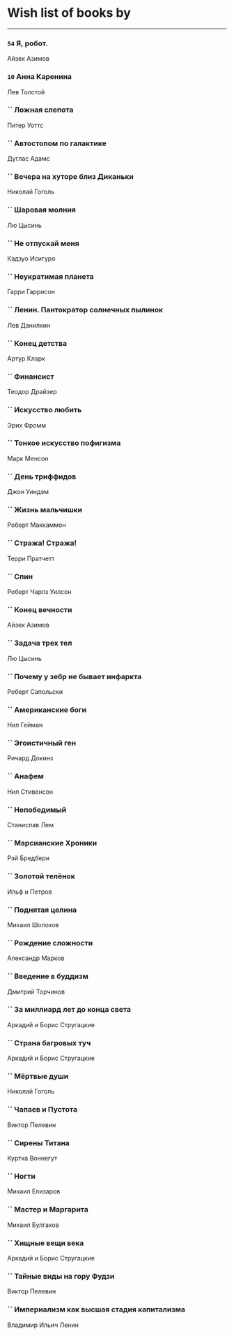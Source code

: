 # Wish list of books by [](https://plus.google.com/u/0/105803270930838059244/)
---

### `54` Я, робот.
Айзек Азимов

### `10` Анна Каренина
Лев Толстой

### `` Ложная слепота
Питер Уоттс

### `` Автостопом по галактике
Дуглас Адамс

### `` Вечера на хуторе близ Диканьки
Николай Гоголь

### `` Шаровая молния
Лю Цысинь

### `` Не отпускай меня
Кадзуо Исигуро

### `` Неукратимая планета
Гарри Гаррисон

### `` Ленин. Пантократор солнечных пылинок
Лев Данилкин

### `` Конец детства
Артур Кларк

### `` Финансист
Теодор Драйзер

### `` Искусство любить
Эрих Фромм

### `` Тонкое искусство пофигизма
Марк Менсон

### `` День триффидов
Джон Уиндэм

### `` Жизнь мальчишки
Роберт Маккаммон

### `` Стража! Стража!
Терри Пратчетт

### `` Спин
Роберт Чарлз Уилсон

### `` Конец вечности
Айзек Азимов

### `` Задача трех тел
Лю Цысинь

### `` Почему у зебр не бывает инфаркта
Роберт Сапольски

### `` Американские боги
Нил Гейман

### `` Эгоистичный ген
Ричард Докинз

### `` Анафем
Нил Стивенсон

### `` Непобедимый
Станислав Лем

### `` Марсианские Хроники
Рэй Бредбери

### `` Золотой телёнок
Ильф и Петров

### `` Поднятая целина
Михаил Шолохов

### `` Рождение сложности
Александр Марков

### `` Введение в буддизм
Дмитрий Торчинов

### `` За миллиард лет до конца света
Аркадий и Борис Стругацкие

### `` Страна багровых туч
Аркадий и Борис Стругацкие

### `` Мёртвые души
Николай Гоголь

### `` Чапаев и Пустота
Виктор Пелевин

### `` Сирены Титана
Куртка Воннегут

### `` Ногти
Михаил Елизаров

### `` Мастер и Маргарита
Михаил Булгаков

### `` Хищные вещи века
Аркадий и Борис Стругацкие

### `` Тайные виды на гору Фудзи
Виктор Пелевин

### `` Империализм как высшая стадия капитализма
Владимир Ильич Ленин

